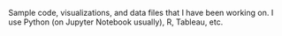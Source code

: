 Sample code, visualizations, and data files that I have been working on. I use Python (on Jupyter Notebook usually), R, Tableau, etc.
